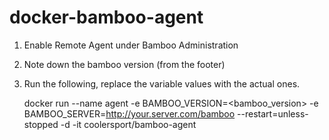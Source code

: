 # docker-bamboo-agent

1. Enable Remote Agent under Bamboo Administration
2. Note down the bamboo version (from the footer)
3. Run the following, replace the variable values with the actual ones.

    docker run --name agent -e BAMBOO_VERSION=<bamboo_version> -e BAMBOO_SERVER=http://your.server.com/bamboo --restart=unless-stopped -d -it coolersport/bamboo-agent
